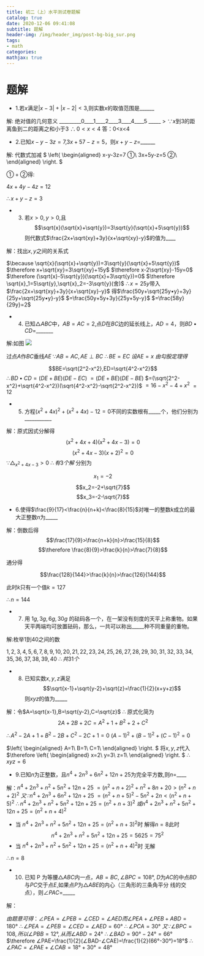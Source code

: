 ```yaml
---
title: 初二（上）水平测试卷题解
catalog: true
date: 2020-12-06 09:41:08
subtitle: 题解
header-img: /img/header_img/post-bg-big_sur.png
tags: 
- math
categories:
mathjax: true
---
```


# 题解

* 1.若$x$满足$|x-3|+|x-2|<3$,则实数$x$的取值范围是______

解: 绝对值的几何意义
_________0____1____2____3____4____5 _____ >
$\because x$到$3$的距离鱼到二的距离之和小于$3$
$\therefore 0<x<4$
答：0<x<4

* 2.已知$x-y-3z=7$,$3x+57-z=5$，则$x+y-z=$______

解: 代数式加减
$ \left\{
\begin{aligned}
x-y-3z=7 ①\\
3x+5y-z=5 ②\\
\end{aligned}
\right.
$
<!-- ① ② -->

$①+②$得:

$4x+4y-4z=12$

$\therefore x+y-z=3$

* 3. 若$x>0,y>0$,且
$$\sqrt{x}(\sqrt{x}+\sqrt{y})=3\sqrt{y}(\sqrt{x}+5\sqrt{y})$$
则代数式$\frac{2x+\sqrt{xy}+3y}{x+\sqrt{xy}-y}$的值为____

解：找出$x,y$之间的关系式

$\because \sqrt{x}(\sqrt{x}+\sqrt{y})=3\sqrt{y}(\sqrt{x}+5\sqrt{y})$
$\therefore x+\sqrt{xy}=3\sqrt{xy}+15y$
$\therefore x-2\sqrt{xy}-15y=0$
$\therefore (\sqrt{x}-5\sqrt{y})(\sqrt{x}+3\sqrt{y})=0$
$\therefore \sqrt{x}_1=5\sqrt{y},\sqrt{x}_2=-3\sqrt{y}(舍)$
$\therefore x=25y$带入$\frac{2x+\sqrt{xy}+3y}{x+\sqrt{xy}-y}$
得$\frac{50y+\sqrt{25y•y}+3y}{25y+\sqrt{25y•y}-y}$
$=\frac{50y+5y+3y}{25y+5y-y}$
$=\frac{58y}{29y}=2$

* 4. 已知$\triangle ABC$中，$AB=AC=2$,点$D$在$BC$边的延长线上，$AD=4$，则$BD•CD=$_______

解:如图
![](https://tva1.sinaimg.cn/large/0081Kckwly1gldxlifw2jj30hi0dat94.jpg)

过点$A$作$BC$垂线$AE$
$\because AB=AC,AE\perp BC$
$\therefore BE=EC$
$设AE=x$
$由勾股定理得$

$$BE=\sqrt{2^2-x^2},ED=\sqrt{4^2-x^2}$$
$\therefore BD•CD=(DE+BE)(DE-EC)$
$=(DE+BE)(DE-BE)$
$=(\sqrt{2^2-x^2}+\sqrt{4^2-x^2})(\sqrt{4^2-x^2}-\sqrt{2^2-x^2})$
$=16-x^2-4+x^2$
$=12$

* 5. 方程$(x^2+4x)^2+(x^2+4x)-12=0$不同的实数根有_____个，他们分别为___________

解：原式因式分解得
$$(x^2+4x+4)(x^2+4x-3)=0$$
$$(x^2+4x-3)(x+2)^2=0$$
$\because \triangle _ {x^2+4x-3}>0$
$\therefore 有3个解$
分别为

$$x_1=-2$$
$$x_2=-2+\sqrt{7}$$
$$x_3=-2-\sqrt{7}$$

* 6.使得$\frac{9}{17}<\frac{n}{n+k}<\frac{8}{15}$对唯一的整数$k$成立的最大正整数$n$为_____

解：倒数后得
$$\frac{17}{9}>\frac{n+k}{n}>\frac{15}{8}$$
$$\therefore \frac{8}{9}>\frac{k}{n}>\frac{7}{8}$$

通分得

$$\frac{128}{144}>\frac{k}{n}>\frac{126}{144}$$

此时$k$只有一个值$k=127$

$\therefore n=144$

* 7. 用 $1g,3g,6g,30g$ 的砝码各一个，在一架没有刻度的天平上称重物。如果天平两端均可放置砝码，那么，一共可以称出_____种不同重量的重物。

解:枚举1到40之间的数

$1,2,3,4,5,6,7,8,9,10,20,21,22,23,24,25,26,27,28,29,30,31,32,33,34,35,36,37,38,39,40$
$\therefore 共31个$

* 8. 已知实数$x,y,z$满足
$$\sqrt{x-1}+\sqrt{y-2}+\sqrt{z}=\frac{1}{2}(x+y+z)$$
则$xyz$的值为_____

解：令$A=\sqrt{x-1},B=\sqrt{y-2},C=\sqrt{z}$
$\therefore$ 原式化简为
$$2A+2B+2C=A^2+1+B^2+2+C^2$$

$\therefore A^2-2A+1+B^2-2B+C^2-2C+1=0$
$(A-1)^2+(B-1)^2+(C-1)^2=0$

$\left\{
\begin{aligned}
A=1\\
B=1\\
C=1\\
\end{aligned}
\right.
$
将$x,y,z$代入
$\therefore
\left\{
\begin{aligned}
x=2\\
y=3\\
z=1\\
\end{aligned}
\right.
$
$\therefore xyz=6$

* 9.已知$n$为正整数，且$n^4+2n^3+6n^2+12n+25$为完全平方数,则$n=$____

解：$n^4+2n^3+n^2+5n^2+12n+25$
$=(n^2+n+2)^2+n^2+8n+20>(n^2+n+2)^2$
$又\because n^4+2n^3+6n^2+12n+25$
$=(n^2+n+5)^2-5n^2+2n<(n^2+n+5)^2$
$\therefore n^4+2n^3+n^2+5n^2+12n+25=(n^2+n+3)^2$
$或 n^4+2n^3+n^2+5n^2+12n+25=(n^2+n+4)^2$
* 当 $n^4+2n^3+n^2+5n^2+12n+25=(n^2+n+3)^2$时
解得$n=8$此时
$$n^4+2n^3+n^2+5n^2+12n+25=5625=75^2$$
* 当 $n^4+2n^3+n^2+5n^2+12n+25=(n^2+n+4)^2$时
无解

$\therefore n=8$

<!-- ![](https://tva1.sinaimg.cn/large/0081Kckwly1gldzswhx9oj31380hj0wn.jpg) -->

* 10. 已知 P 为等腰$△ABC$内一点，$AB=BC, ∠BPC=108°$, $D$为$AC$的中点$BD$与$PC$交于点$E$,如果点$P$为$△ABE$的内心（三角形的三条角平分
线的交点），则$∠PAC=$_____

解：
<!-- ![](https://tva1.sinaimg.cn/large/0081Kckwly1gldzteptklj30sq0qtjug.jpg) -->
$由题意可得：∠PEA=∠PEB=∠CED=∠AED 而∠PEA+∠PEB+ABD=180°$
$\therefore ∠PEA=∠PEB=∠CED=∠AED=60°$
$\therefore ∠PCA=30°$
$又\because ∠BPC=108, 所以∠PBB=12°, 从而∠ABD=24°$
$\therefore ∠BAD=90°-24°=66°$
$\therefore ∠PAE=\frac{1}{2}(∠BAD-∠CAE)=\frac{1}{2}(66°-30°)=18°$
$\therefore ∠PAC=∠PAE+∠CAB=18°+30°=48°$